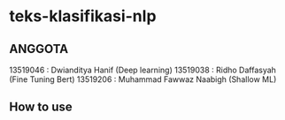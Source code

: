 # teks-klasifikasi-nlp
## ANGGOTA
13519046 : Dwianditya Hanif (Deep learning)
13519038 : Ridho Daffasyah (Fine Tuning Bert)
13519206 : Muhammad Fawwaz Naabigh (Shallow ML)

## How to use
